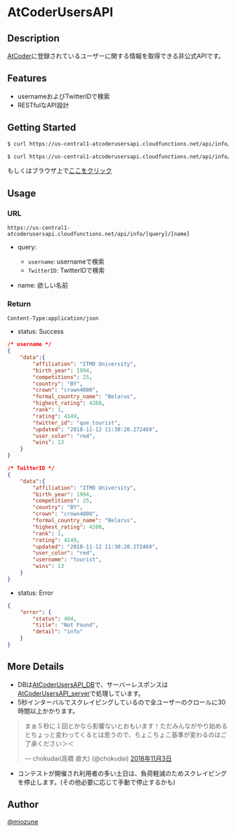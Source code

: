 # AtCoderUsersAPI

## Description

[AtCoder](https://beta.atcoder.jp/)に登録されているユーザーに関する情報を取得できる非公式APIです。

## Features

- usernameおよびTwitterIDで検索
- RESTfulなAPI設計

## Getting Started

```bash
$ curl https://us-central1-atcoderusersapi.cloudfunctions.net/api/info/username/tourist

$ curl https://us-central1-atcoderusersapi.cloudfunctions.net/api/info/TwitterID/que_tourist
```

もしくはブラウザ上で[ここをクリック](https://us-central1-atcoderusersapi.cloudfunctions.net/api/info/username/tourist)

## Usage

### URL

`https://us-central1-atcoderusersapi.cloudfunctions.net/api/info/[query]/[name]`

- query:

    - `username`: usernameで検索
    - `TwitterID`: TwitterIDで検索

- name: 欲しい名前

### Return

`Content-Type:application/json`

- status: Success

```json
/* username */
{
    "data":{
        "affiliation": "ITMO University",
        "birth_year": 1994,
        "competitions": 25,
        "country": "BY",
        "crown": "crown4000",
        "formal_country_name": "Belarus",
        "highest_rating": 4208,
        "rank": 1,
        "rating": 4149,
        "twitter_id": "que_tourist",
        "updated": "2018-11-12 11:30:20.272469",
        "user_color": "red",
        "wins": 13
    }
}
```

```json
/* TwitterID */
{
    "data":{
        "affiliation": "ITMO University",
        "birth_year": 1994,
        "competitions": 25,
        "country": "BY",
        "crown": "crown4000",
        "formal_country_name": "Belarus",
        "highest_rating": 4208,
        "rank": 1,
        "rating": 4149,
        "updated": "2018-11-12 11:30:20.272469",
        "user_color": "red",
        "username": "tourist",
        "wins": 13
    }
}
```

- status: Error

```json
{
    "error": {
        "status": 404,
        "title": "Not Found",
        "detail": "info"
    }
}
```

## More Details

- DBは[AtCoderUsersAPI_DB](https://github.com/miozune/AtCoderUsersAPI_DB)で、サーバーレスポンスは[AtCoderUsersAPI_server](https://github.com/miozune/AtCoderUsersAPI_server)で処理しています。
- 5秒インターバルでスクレイピングしているので全ユーザーのクロールに30時間以上かかります。

> まぁ５秒に１回とかなら影響ないとおもいます！ただみんながやり始めるとちょっと変わってくるとは思うので、ちょこちょこ基準が変わるのはご了承ください＞＜
>
> &mdash; chokudai(高橋 直大) (@chokudai) [2018年11月3日](https://twitter.com/chokudai/status/1058526569537269760)

- コンテストが開催され利用者の多い土日は、負荷軽減のためスクレイピングを停止します。(その他必要に応じて手動で停止するかも)

## Author

[@miozune](https://twitter.com/miozune)